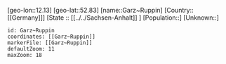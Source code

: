 ﻿---
location: [52.83,12.13]
mapzoom: [7,12] 
mapmarker: city 
type: City
tags:
- geo/City


SpocWebEntityId: 30369
isDeleted: false
confidential: public

---
[geo-lon::12.13]
[geo-lat::52.83]
[name::Garz~Ruppin]
[Country::[[Germany]]]
[State :: [[../../Sachsen-Anhalt]] ]
[Population::]
[Unknown::]


```leaflet
id: Garz~Ruppin
coordinates: [[Garz~Ruppin]]
markerFile: [[Garz~Ruppin]]
defaultZoom: 11 
maxZoom: 18
```
